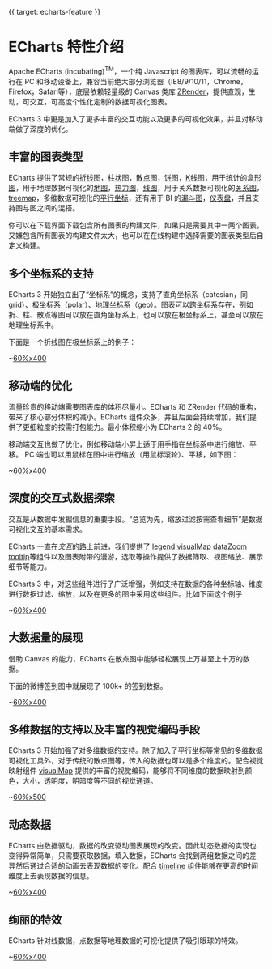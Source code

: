 {{ target: echarts-feature }}
# ECharts 特性介绍

Apache ECharts (incubating)<sup>TM</sup>，一个纯 Javascript 的图表库，可以流畅的运行在 PC 和移动设备上，兼容当前绝大部分浏览器（IE8/9/10/11，Chrome，Firefox，Safari等），底层依赖轻量级的 Canvas 类库 [ZRender](https://github.com/ecomfe/zrender)，提供直观，生动，可交互，可高度个性化定制的数据可视化图表。

ECharts 3 中更是加入了更多丰富的交互功能以及更多的可视化效果，并且对移动端做了深度的优化。

## 丰富的图表类型

ECharts 提供了常规的[折线图](option.html#series-line)，[柱状图](option.html#series-bar)，[散点图](option.html#series-scatter)，[饼图](option.html#series-pie)，[K线图](option.html#series-candlestick)，用于统计的[盒形图](option.html#series-boxplot)，用于地理数据可视化的[地图](option.html#series-map)，[热力图](option.html#series-heatmap)，[线图](option.html#series-lines)，用于关系数据可视化的[关系图](option.html#series-graph)，[treemap](option.html#series-treemap)，多维数据可视化的[平行坐标](option.html#series-parallel)，还有用于 BI 的[漏斗图](option.html#series-funnel)，[仪表盘](option.html#series-gauge)，并且支持图与图之间的混搭。

你可以在下载界面下载包含所有图表的构建文件，如果只是需要其中一两个图表，又嫌包含所有图表的构建文件太大，也可以在在线构建中选择需要的图表类型后自定义构建。

## 多个坐标系的支持

ECharts 3 开始独立出了“坐标系”的概念，支持了直角坐标系（catesian，同 grid）、极坐标系（polar）、地理坐标系（geo）。图表可以跨坐标系存在，例如折、柱、散点等图可以放在直角坐标系上，也可以放在极坐标系上，甚至可以放在地理坐标系中。

下面是一个折线图在极坐标系上的例子：

~[60%x400](${galleryViewPath}line-polar2&reset=1&edit=1)


## 移动端的优化

流量珍贵的移动端需要图表库的体积尽量小。ECharts 和 ZRender 代码的重构，带来了核心部分体积的减小。ECharts 组件众多，并且后面会持续增加，我们提供了更细粒度的按需打包能力。最小体积缩小为 ECharts 2 的 40%。

移动端交互也做了优化，例如移动端小屏上适于用手指在坐标系中进行缩放、平移。 PC 端也可以用鼠标在图中进行缩放（用鼠标滚轮）、平移，如下图：


~[60%x400](${galleryViewPath}area-simple&reset=1&edit=1)

## 深度的交互式数据探索

交互是从数据中发掘信息的重要手段。“总览为先，缩放过滤按需查看细节”是数据可视化交互的基本需求。

ECharts 一直在*交互*的路上前进，我们提供了 [legend](option.html#legend) [visualMap](option.html#visualMap) [dataZoom](option.html#dataZoom) [tooltip](option.html#tooltip)等组件以及图表附带的漫游，选取等操作提供了数据筛取、视图缩放、展示细节等能力。

ECharts 3 中，对这些组件进行了广泛增强，例如支持在数据的各种坐标轴、维度进行数据过滤、缩放，以及在更多的图中采用这些组件。比如下面这个例子

~[60%x400](${galleryViewPath}mix-zoom-on-value&reset=1&edit=1)

## 大数据量的展现

借助 Canvas 的能力，ECharts 在散点图中能够轻松展现上万甚至上十万的数据。

下面的微博签到图中就展现了 100k+ 的签到数据。

~[60%x400](${galleryViewPath}scatter-weibo&reset=1&edit=1)

## 多维数据的支持以及丰富的视觉编码手段

ECharts 3 开始加强了对多维数据的支持。除了加入了平行坐标等常见的多维数据可视化工具外，对于传统的散点图等，传入的数据也可以是多个维度的。配合视觉映射组件 [visualMap](option.html#visualMap) 提供的丰富的视觉编码，能够将不同维度的数据映射到颜色，大小，透明度，明暗度等不同的视觉通道。

~[60%x500](${galleryViewPath}scatter-aqi-color&reset=1&edit=1)

## 动态数据

ECharts 由数据驱动，数据的改变驱动图表展现的改变。因此动态数据的实现也变得异常简单，只需要获取数据，填入数据，ECharts 会找到两组数据之间的差异然后通过合适的动画去表现数据的变化。配合 [timeline](option.html#timeline) 组件能够在更高的时间维度上去表现数据的信息。

~[60%x400](${galleryViewPath}scatter-life-expectancy-timeline&reset=1&edit=1)

## 绚丽的特效

ECharts 针对线数据，点数据等地理数据的可视化提供了吸引眼球的特效。


~[60%x400](${galleryViewPath}lines-bmap-effect&reset=1&edit=1)